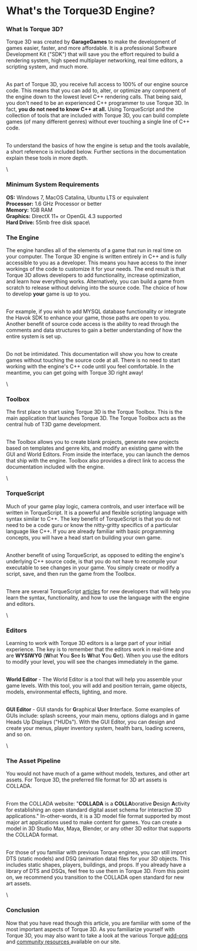 # What's the Torque3D Engine?

### What Is Torque 3D?

Torque 3D was created by **GarageGames** to make the development of games easier, faster, and more affordable. It is a professional Software Development Kit ("SDK") that will save you the effort required to build a rendering system, high speed multiplayer networking, real time editors, a scripting system, and much more.

\
As part of Torque 3D, you receive full access to 100% of our engine source code. This means that you can add to, alter, or optimize any component of the engine down to the lowest level C++ rendering calls. That being said, you don't need to be an experienced C++ programmer to use Torque 3D. In fact, **you do not need to know C++ at all.** Using TorqueScript and the collection of tools that are included with Torque 3D, you can build complete games (of many different genres) without ever touching a single line of C++ code.

\
To understand the basics of how the engine is setup and the tools available, a short reference is included below. Further sections in the documentation explain these tools in more depth.

\


### Minimum System Requirements

**OS:** Windows 7, MacOS Catalina, Ubuntu LTS or equivalent\
**Processor:** 1.6 GHz Processor or better\
**Memory:** 1GB RAM\
**Graphics:** DirectX 11+ or  OpenGL 4.3 supported\
**Hard Drive:** 55mb free disk space\


### The Engine

The engine handles all of the elements of a game that run in real time on your computer. The Torque 3D engine is written entirely in C++ and is fully accessible to you as a developer. This means you have access to the inner workings of the code to customize it for your needs. The end result is that Torque 3D allows developers to add functionality, increase optimization, and learn how everything works. Alternatively, you can build a game from scratch to release without delving into the source code. The choice of how to develop **your** game is up to you.

\
For example, if you wish to add MYSQL database functionality or integrate the Havok SDK to enhance your game, those paths are open to you. Another benefit of source code access is the ability to read through the comments and data structures to gain a better understanding of how the entire system is set up.

\
Do not be intimidated. This documentation will show you how to create games without touching the source code at all. There is no need to start working with the engine's C++ code until you feel comfortable. In the meantime, you can get going with Torque 3D right away!

\


### Toolbox

The first place to start using Torque 3D is the Torque Toolbox. This is the main application that launches Torque 3D. The Torque Toolbox acts as the central hub of T3D game development.

\
The Toolbox allows you to create blank projects, generate new projects based on templates and genre kits, and modify an existing game with the GUI and World Editors. From inside the interface, you can launch the demos that ship with the engine. Toolbox also provides a direct link to access the documentation included with the engine.

\


### TorqueScript

Much of your game play logic, camera controls, and user interface will be written in TorqueScript. It is a powerful and flexible scripting language with syntax similar to C++. The key benefit of TorqueScript is that you do not need to be a code guru or know the nitty-gritty specifics of a particular language like C++. If you are already familiar with basic programming concepts, you will have a head start on building your own game.

\
Another benefit of using TorqueScript, as opposed to editing the engine's underlying C++ source code, is that you do not have to recompile your executable to see changes in your game. You simply create or modify a script, save, and then run the game from the Toolbox.

\
There are several TorqueScript [articles](https://web.archive.org/web/20200216204338/http://docs.garagegames.com/torque-3d/official/content/documentation/Scripting/Overview/Introduction.html) for new developers that will help you learn the syntax, functionality, and how to use the language with the engine and editors.

\


### Editors

Learning to work with Torque 3D editors is a large part of your initial experience. The key is to remember that the editors work in real-time and are **WYSIWYG** (**W**hat **Y**ou **S**ee **I**s **W**hat **Y**ou **G**et). When you use the editors to modify your level, you will see the changes immediately in the game.

\
**World Editor** - The World Editor is a tool that will help you assemble your game levels. With this tool, you will add and position terrain, game objects, models, environmental effects, lighting, and more.

\
**GUI Editor** - GUI stands for **G**raphical **U**ser **I**nterface. Some examples of GUIs include: splash screens, your main menu, options dialogs and in game Heads Up Displays ("HUDs"). With the GUI Editor, you can design and create your menus, player inventory system, health bars, loading screens, and so on.

\


### The Asset Pipeline

You would not have much of a game without models, textures, and other art assets. For Torque 3D, the preferred file format for 3D art assets is COLLADA.

\
From the COLLADA website: "**COLLADA** is a **COLLA**borative **D**esign **A**ctivity for establishing an open standard digital asset schema for interactive 3D applications." In-other-words, it is a 3D model file format supported by most major art applications used to make content for games. You can create a model in 3D Studio Max, Maya, Blender, or any other 3D editor that supports the COLLADA format.

\
For those of you familiar with previous Torque engines, you can still import DTS (static models) and DSQ (animation data) files for your 3D objects. This includes static shapes, players, buildings, and props. If you already have a library of DTS and DSQs, feel free to use them in Torque 3D. From this point on, we recommend you transition to the COLLADA open standard for new art assets.

\


### Conclusion

Now that you have read though this article, you are familiar with some of the most important aspects of Torque 3D. As you familiarize yourself with Torque 3D, you may also want to take a look at the various Torque [add-ons](https://web.archive.org/web/20200216204338/http://www.garagegames.com/products/browse) and [community resources ](https://web.archive.org/web/20200216204338/http://www.garagegames.com/community/resources)available on our site.
